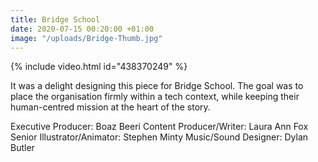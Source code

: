```yaml
---
title: Bridge School
date: 2020-07-15 00:20:00 +01:00
image: "/uploads/Bridge-Thumb.jpg"
---
```


{% include video.html id="438370249" %}

It was a delight designing this piece for Bridge School. The goal was to place the organisation firmly within a tech context, while keeping their human-centred mission at the heart of the story.

Executive Producer: Boaz Beeri
Content Producer/Writer: Laura Ann Fox
Senior Illustrator/Animator: Stephen Minty
Music/Sound Designer: Dylan Butler